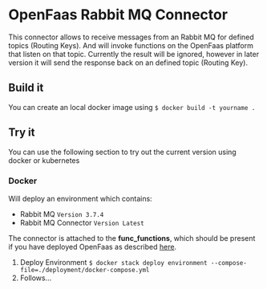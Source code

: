 # OpenFaas Rabbit MQ Connector

This connector allows to receive messages from an Rabbit MQ for defined topics (Routing Keys).
And will invoke functions on the OpenFaas platform that listen on that topic. Currently the
result will be ignored, however in later version it will send the response back on an defined
topic (Routing Key).


## Build it

You can create an local docker image using `$ docker build -t yourname .`

## Try it

You can use the following section to try out the current version using docker or kubernetes

### Docker

Will deploy an environment which contains:
* Rabbit MQ `Version 3.7.4`
* Rabbit MQ Connector `Version Latest`

The connector is attached to the **func_functions**, which should be present if you have deployed
OpenFaas as described [here](https://docs.openfaas.com/deployment/docker-swarm/#20-deploy-the-stack).

1. Deploy Environment `$ docker stack deploy environment --compose-file=./deployment/docker-compose.yml`
2. Follows...
